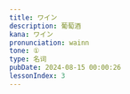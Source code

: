 ```yaml
---
title: ワイン
description: 葡萄酒
kana: ワイン
pronunciation: wainn
tone: ①
type: 名词
pubDate: 2024-08-15 00:00:26
lessonIndex: 3
---
```

